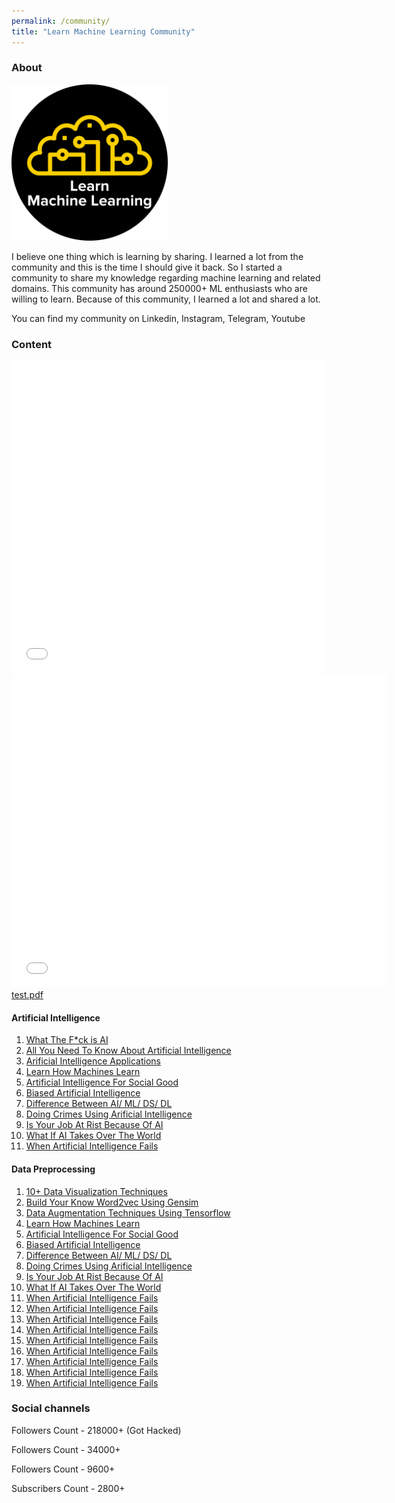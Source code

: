 ```yaml
---
permalink: /community/
title: "Learn Machine Learning Community"
---
```


### About


<img src="/assets/images/logo.png" width="250" height="250">

I believe one thing which is learning by sharing. I learned a lot from the community and this is the time I should give it back. So I started a community to share my knowledge regarding machine learning and related domains. This community has around 250000+ ML enthusiasts who are willing to learn. Because of this community, I learned a lot and shared a lot.

You can find my community on Linkedin, Instagram, Telegram, Youtube


### Content

<embed src="/assets/pdfs/artificial%20intelligence/Biased_artificial_intelligence.pdf" type="application/pdf"   height="500px" width="500">

<iframe src="/assets/pdfs/artificial%20intelligence/Biased_artificial_intelligence.pdf" style="width:600px; height:500px;" frameborder="0"></iframe>

<object data="/assets/pdfs/artificial%20intelligence/Biased_artificial_intelligence.pdf" type="application/pdf" width="300" height="200">
<a href="data/test.pdf">test.pdf</a>
</object>






#### Artificial Intelligence
<ol>
<li><a href="https://github.com/udaykondreddy/Code-for-learn-machinelearning/blob/master/100daysofmlcode/DAY-1-RESOURCES.md">What The F*ck is AI</a></li>
<li><a href="https://github.com/udaykondreddy/Code-for-learn-machinelearning/blob/master/100daysofmlcode/DAY-1-RESOURCES.md">All You Need To Know About Artificial Intelligence</a></li>
<li><a href="https://github.com/udaykondreddy/Code-for-learn-machinelearning/blob/master/100daysofmlcode/DAY-1-RESOURCES.md">Arificial Intelligence Applications</a></li>
<li><a href="https://github.com/udaykondreddy/Code-for-learn-machinelearning/blob/master/100daysofmlcode/DAY-1-RESOURCES.md">Learn How Machines Learn</a></li>
<li><a href="https://github.com/udaykondreddy/Code-for-learn-machinelearning/blob/master/100daysofmlcode/DAY-1-RESOURCES.md">Artificial Intelligence For Social Good</a></li>
<li><a href="https://github.com/udaykondreddy/Code-for-learn-machinelearning/blob/master/100daysofmlcode/DAY-1-RESOURCES.md">Biased Artificial Intelligence</a></li>
<li><a href="https://github.com/udaykondreddy/Code-for-learn-machinelearning/blob/master/100daysofmlcode/DAY-1-RESOURCES.md">Difference Between AI/ ML/ DS/ DL</a></li>
<li><a href="https://github.com/udaykondreddy/Code-for-learn-machinelearning/blob/master/100daysofmlcode/DAY-1-RESOURCES.md">Doing Crimes Using Arificial Intelligence</a></li>
<li><a href="https://github.com/udaykondreddy/Code-for-learn-machinelearning/blob/master/100daysofmlcode/DAY-1-RESOURCES.md">Is Your Job At Rist Because Of AI</a></li>
<li><a href="https://github.com/udaykondreddy/Code-for-learn-machinelearning/blob/master/100daysofmlcode/DAY-1-RESOURCES.md">What If AI Takes Over The World</a></li>
<li><a href="https://github.com/udaykondreddy/Code-for-learn-machinelearning/blob/master/100daysofmlcode/DAY-1-RESOURCES.md">When Artificial Intelligence Fails</a></li>
</ol>

#### Data Preprocessing
<ol>
<li><a href="https://github.com/udaykondreddy/Code-for-learn-machinelearning/blob/master/100daysofmlcode/DAY-1-RESOURCES.md">10+ Data Visualization Techniques</a></li>
<li><a href="https://github.com/udaykondreddy/Code-for-learn-machinelearning/blob/master/100daysofmlcode/DAY-1-RESOURCES.md">Build Your Know Word2vec Using Gensim</a></li>
<li><a href="https://github.com/udaykondreddy/Code-for-learn-machinelearning/blob/master/100daysofmlcode/DAY-1-RESOURCES.md">Data Augmentation Techniques Using Tensorflow</a></li>
<li><a href="https://github.com/udaykondreddy/Code-for-learn-machinelearning/blob/master/100daysofmlcode/DAY-1-RESOURCES.md">Learn How Machines Learn</a></li>
<li><a href="https://github.com/udaykondreddy/Code-for-learn-machinelearning/blob/master/100daysofmlcode/DAY-1-RESOURCES.md">Artificial Intelligence For Social Good</a></li>
<li><a href="https://github.com/udaykondreddy/Code-for-learn-machinelearning/blob/master/100daysofmlcode/DAY-1-RESOURCES.md">Biased Artificial Intelligence</a></li>
<li><a href="https://github.com/udaykondreddy/Code-for-learn-machinelearning/blob/master/100daysofmlcode/DAY-1-RESOURCES.md">Difference Between AI/ ML/ DS/ DL</a></li>
<li><a href="https://github.com/udaykondreddy/Code-for-learn-machinelearning/blob/master/100daysofmlcode/DAY-1-RESOURCES.md">Doing Crimes Using Arificial Intelligence</a></li>
<li><a href="https://github.com/udaykondreddy/Code-for-learn-machinelearning/blob/master/100daysofmlcode/DAY-1-RESOURCES.md">Is Your Job At Rist Because Of AI</a></li>
<li><a href="https://github.com/udaykondreddy/Code-for-learn-machinelearning/blob/master/100daysofmlcode/DAY-1-RESOURCES.md">What If AI Takes Over The World</a></li>
<li><a href="https://github.com/udaykondreddy/Code-for-learn-machinelearning/blob/master/100daysofmlcode/DAY-1-RESOURCES.md">When Artificial Intelligence Fails</a></li>
<li><a href="https://github.com/udaykondreddy/Code-for-learn-machinelearning/blob/master/100daysofmlcode/DAY-1-RESOURCES.md">When Artificial Intelligence Fails</a></li>
<li><a href="https://github.com/udaykondreddy/Code-for-learn-machinelearning/blob/master/100daysofmlcode/DAY-1-RESOURCES.md">When Artificial Intelligence Fails</a></li>
<li><a href="https://github.com/udaykondreddy/Code-for-learn-machinelearning/blob/master/100daysofmlcode/DAY-1-RESOURCES.md">When Artificial Intelligence Fails</a></li>
<li><a href="https://github.com/udaykondreddy/Code-for-learn-machinelearning/blob/master/100daysofmlcode/DAY-1-RESOURCES.md">When Artificial Intelligence Fails</a></li>
<li><a href="https://github.com/udaykondreddy/Code-for-learn-machinelearning/blob/master/100daysofmlcode/DAY-1-RESOURCES.md">When Artificial Intelligence Fails</a></li>
<li><a href="https://github.com/udaykondreddy/Code-for-learn-machinelearning/blob/master/100daysofmlcode/DAY-1-RESOURCES.md">When Artificial Intelligence Fails</a></li>
<li><a href="https://github.com/udaykondreddy/Code-for-learn-machinelearning/blob/master/100daysofmlcode/DAY-1-RESOURCES.md">When Artificial Intelligence Fails</a></li>
<li><a href="https://github.com/udaykondreddy/Code-for-learn-machinelearning/blob/master/100daysofmlcode/DAY-1-RESOURCES.md">When Artificial Intelligence Fails</a></li>
</ol>

### Social channels


<a href="https://www.instagram.com/learn.machinelearning/"  class="btn btn-info" role="button" target="_blank"> <i class="fa fa-instagram fa-6x" aria-hidden="true"></i></a>  Followers Count - 218000+ (Got Hacked)

<a href="https://www.linkedin.com/company/learn-machine-learning/"  class="btn btn-info" role="button" target="_blank"> <i class="fa fa-linkedin fa-6x" aria-hidden="true"></i></a>  Followers Count - 34000+

<a href="https://telegram.me/LearnDotMachineLearning"  class="btn btn-info" role="button" target="_blank"> <i class="fa fa-telegram fa-6x" aria-hidden="true"></i></a>  Followers Count - 9600+

<a href="https://www.youtube.com/c/LearnMachineLearning"  class="btn btn-info" role="button" target="_blank"> <i class="fa fa-youtube fa-6x" aria-hidden="true"></i></a>  Subscribers Count - 2800+







